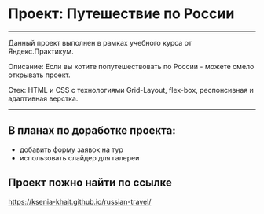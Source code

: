 # Проект: Путешествие по России
---

Данный проект выполнен в рамках учебного курса от Яндекс.Практикум.

Описание: Если вы хотите попутешествовать по России - можете смело открывать проект. 

Стек: HTML и CSS с технологиями Grid-Layout, flex-box, респонсивная и адаптивная верстка.

---
## В планах по доработке проекта: 
+  добавить форму заявок на тур
+  использовать слайдер для галереи

## Проект пожно найти по ссылке

https://ksenia-khait.github.io/russian-travel/
